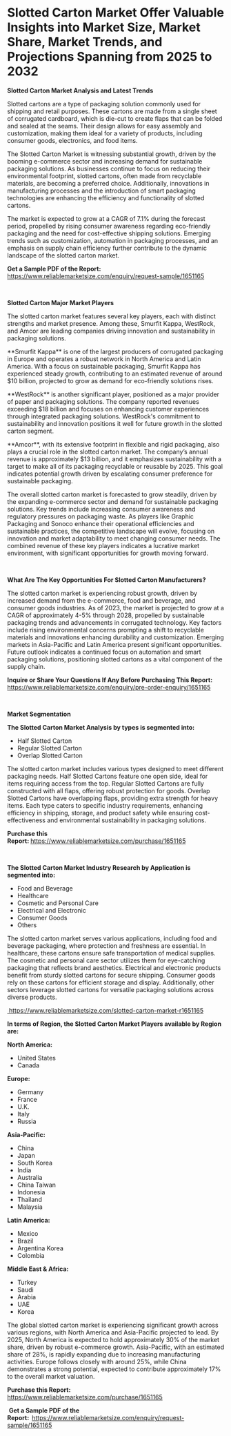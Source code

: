 <p><h1>Slotted Carton Market Offer Valuable Insights into Market Size, Market Share, Market Trends, and Projections Spanning from 2025 to 2032</h1></p><p><strong>Slotted Carton Market Analysis and Latest Trends</strong></p>
<p><p>Slotted cartons are a type of packaging solution commonly used for shipping and retail purposes. These cartons are made from a single sheet of corrugated cardboard, which is die-cut to create flaps that can be folded and sealed at the seams. Their design allows for easy assembly and customization, making them ideal for a variety of products, including consumer goods, electronics, and food items.</p><p>The Slotted Carton Market is witnessing substantial growth, driven by the booming e-commerce sector and increasing demand for sustainable packaging solutions. As businesses continue to focus on reducing their environmental footprint, slotted cartons, often made from recyclable materials, are becoming a preferred choice. Additionally, innovations in manufacturing processes and the introduction of smart packaging technologies are enhancing the efficiency and functionality of slotted cartons.</p><p>The market is expected to grow at a CAGR of 7.1% during the forecast period, propelled by rising consumer awareness regarding eco-friendly packaging and the need for cost-effective shipping solutions. Emerging trends such as customization, automation in packaging processes, and an emphasis on supply chain efficiency further contribute to the dynamic landscape of the slotted carton market.</p></p>
<p><strong>Get a Sample PDF of the Report:&nbsp;</strong> <a href="https://www.reliablemarketsize.com/enquiry/request-sample/1651165?utm_campaign=3560&utm_medium=2&utm_source=Github&utm_content=ia&utm_term=19042025&utm_id=slotted-carton">https://www.reliablemarketsize.com/enquiry/request-sample/1651165</a></p>
<p>&nbsp;</p>
<p><strong>Slotted Carton Major Market Players</strong></p>
<p><p>The slotted carton market features several key players, each with distinct strengths and market presence. Among these, Smurfit Kappa, WestRock, and Amcor are leading companies driving innovation and sustainability in packaging solutions.</p><p>**Smurfit Kappa** is one of the largest producers of corrugated packaging in Europe and operates a robust network in North America and Latin America. With a focus on sustainable packaging, Smurfit Kappa has experienced steady growth, contributing to an estimated revenue of around $10 billion, projected to grow as demand for eco-friendly solutions rises.</p><p>**WestRock** is another significant player, positioned as a major provider of paper and packaging solutions. The company reported revenues exceeding $18 billion and focuses on enhancing customer experiences through integrated packaging solutions. WestRock's commitment to sustainability and innovation positions it well for future growth in the slotted carton segment.</p><p>**Amcor**, with its extensive footprint in flexible and rigid packaging, also plays a crucial role in the slotted carton market. The company’s annual revenue is approximately $13 billion, and it emphasizes sustainability with a target to make all of its packaging recyclable or reusable by 2025. This goal indicates potential growth driven by escalating consumer preference for sustainable packaging.</p><p>The overall slotted carton market is forecasted to grow steadily, driven by the expanding e-commerce sector and demand for sustainable packaging solutions. Key trends include increasing consumer awareness and regulatory pressures on packaging waste. As players like Graphic Packaging and Sonoco enhance their operational efficiencies and sustainable practices, the competitive landscape will evolve, focusing on innovation and market adaptability to meet changing consumer needs. The combined revenue of these key players indicates a lucrative market environment, with significant opportunities for growth moving forward.</p></p>
<p>&nbsp;</p>
<p><strong>What Are The Key Opportunities For Slotted Carton Manufacturers?</strong></p>
<p><p>The slotted carton market is experiencing robust growth, driven by increased demand from the e-commerce, food and beverage, and consumer goods industries. As of 2023, the market is projected to grow at a CAGR of approximately 4-5% through 2028, propelled by sustainable packaging trends and advancements in corrugated technology. Key factors include rising environmental concerns prompting a shift to recyclable materials and innovations enhancing durability and customization. Emerging markets in Asia-Pacific and Latin America present significant opportunities. Future outlook indicates a continued focus on automation and smart packaging solutions, positioning slotted cartons as a vital component of the supply chain.</p></p>
<p><strong>Inquire or Share Your Questions If Any Before Purchasing This Report:</strong> <a href="https://www.reliablemarketsize.com/enquiry/pre-order-enquiry/1651165?utm_campaign=3560&utm_medium=2&utm_source=Github&utm_content=ia&utm_term=19042025&utm_id=slotted-carton">https://www.reliablemarketsize.com/enquiry/pre-order-enquiry/1651165</a></p>
<p>&nbsp;</p>
<p><strong>Market Segmentation</strong></p>
<p><strong>The Slotted Carton Market Analysis by types is segmented into:</strong></p>
<p><ul><li>Half Slotted Carton</li><li>Regular Slotted Carton</li><li>Overlap Slotted Carton</li></ul></p>
<p><p>The slotted carton market includes various types designed to meet different packaging needs. Half Slotted Cartons feature one open side, ideal for items requiring access from the top. Regular Slotted Cartons are fully constructed with all flaps, offering robust protection for goods. Overlap Slotted Cartons have overlapping flaps, providing extra strength for heavy items. Each type caters to specific industry requirements, enhancing efficiency in shipping, storage, and product safety while ensuring cost-effectiveness and environmental sustainability in packaging solutions.</p></p>
<p><strong>Purchase this Report:&nbsp;</strong><a href="https://www.reliablemarketsize.com/purchase/1651165?utm_campaign=3560&utm_medium=2&utm_source=Github&utm_content=ia&utm_term=19042025&utm_id=slotted-carton">https://www.reliablemarketsize.com/purchase/1651165</a></p>
<p>&nbsp;</p>
<p><strong>The Slotted Carton Market Industry Research by Application is segmented into:</strong></p>
<p><ul><li>Food and Beverage</li><li>Healthcare</li><li>Cosmetic and Personal Care</li><li>Electrical and Electronic</li><li>Consumer Goods</li><li>Others</li></ul></p>
<p><p>The slotted carton market serves various applications, including food and beverage packaging, where protection and freshness are essential. In healthcare, these cartons ensure safe transportation of medical supplies. The cosmetic and personal care sector utilizes them for eye-catching packaging that reflects brand aesthetics. Electrical and electronic products benefit from sturdy slotted cartons for secure shipping. Consumer goods rely on these cartons for efficient storage and display. Additionally, other sectors leverage slotted cartons for versatile packaging solutions across diverse products.</p></p>
<p><a href="https://www.reliablemarketsize.com/slotted-carton-market-r1651165?utm_campaign=3560&utm_medium=2&utm_source=Github&utm_content=ia&utm_term=19042025&utm_id=slotted-carton">&nbsp;https://www.reliablemarketsize.com/slotted-carton-market-r1651165</a></p>
<p><strong>In terms of Region, the Slotted Carton Market Players available by Region are:</strong></p>
<p>
    <p> <strong> North America: </strong>
        <ul>
            <li>United States</li>
            <li>Canada</li>
        </ul>
        </p> 
    <p> <strong> Europe: </strong>
        <ul>
            <li>Germany</li>
            <li>France</li>
            <li>U.K.</li>
            <li>Italy</li>
            <li>Russia</li>
        </ul>
        </p> 
    <p> <strong> Asia-Pacific: </strong>
        <ul>
            <li>China</li>
            <li>Japan</li>
            <li>South Korea</li>
            <li>India</li>
            <li>Australia</li>
            <li>China Taiwan</li>
            <li>Indonesia</li>
            <li>Thailand</li>
            <li>Malaysia</li>
        </ul>
        </p> 
    <p> <strong> Latin America: </strong>
        <ul>
            <li>Mexico</li>
            <li>Brazil</li>
            <li>Argentina Korea</li>
            <li>Colombia</li>
        </ul>
        </p> 
    <p> <strong> Middle East & Africa: </strong>
        <ul>
            <li>Turkey</li>
            <li>Saudi</li>
            <li>Arabia</li>
            <li>UAE</li>
            <li>Korea</li>
        </ul>
    </p>
    </p>
<p><p>The global slotted carton market is experiencing significant growth across various regions, with North America and Asia-Pacific projected to lead. By 2025, North America is expected to hold approximately 30% of the market share, driven by robust e-commerce growth. Asia-Pacific, with an estimated share of 28%, is rapidly expanding due to increasing manufacturing activities. Europe follows closely with around 25%, while China demonstrates a strong potential, expected to contribute approximately 17% to the overall market valuation.</p></p>
<p><strong>Purchase this Report: </strong><a href="https://www.reliablemarketsize.com/purchase/1651165?utm_campaign=3560&utm_medium=2&utm_source=Github&utm_content=ia&utm_term=19042025&utm_id=slotted-carton">https://www.reliablemarketsize.com/purchase/1651165</a></p>
<p>&nbsp;<strong>Get a Sample PDF of the Report:&nbsp;&nbsp;</strong><a href="https://www.reliablemarketsize.com/enquiry/request-sample/1651165?utm_campaign=3560&utm_medium=2&utm_source=Github&utm_content=ia&utm_term=19042025&utm_id=slotted-carton">https://www.reliablemarketsize.com/enquiry/request-sample/1651165</a></p>
<p><strong></strong></p>
<p><p></p><p></p><p></p></p>
